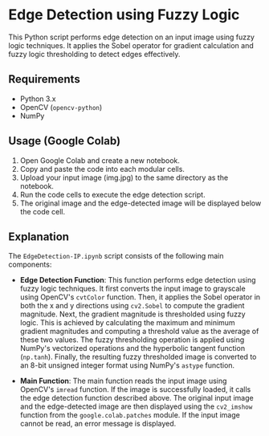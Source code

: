 # Edge Detection using Fuzzy Logic

This Python script performs edge detection on an input image using fuzzy logic techniques. It applies the Sobel operator for gradient calculation and fuzzy logic thresholding to detect edges effectively.

## Requirements

- Python 3.x
- OpenCV (`opencv-python`)
- NumPy

## Usage (Google Colab)

1. Open Google Colab and create a new notebook.
2. Copy and paste the code into each modular cells.
3. Upload your input image (img.jpg) to the same directory as the notebook.
4. Run the code cells to execute the edge detection script.
5. The original image and the edge-detected image will be displayed below the code cell.


## Explanation

The `EdgeDetection-IP.ipynb` script consists of the following main components:

- **Edge Detection Function**: This function performs edge detection using fuzzy logic techniques. It first converts the input image to grayscale using OpenCV's `cvtColor` function. Then, it applies the Sobel operator in both the x and y directions using `cv2.Sobel` to compute the gradient magnitude. Next, the gradient magnitude is thresholded using fuzzy logic. This is achieved by calculating the maximum and minimum gradient magnitudes and computing a threshold value as the average of these two values. The fuzzy thresholding operation is applied using NumPy's vectorized operations and the hyperbolic tangent function (`np.tanh`). Finally, the resulting fuzzy thresholded image is converted to an 8-bit unsigned integer format using NumPy's `astype` function.

- **Main Function**: The main function reads the input image using OpenCV's `imread` function. If the image is successfully loaded, it calls the edge detection function described above. The original input image and the edge-detected image are then displayed using the `cv2_imshow` function from the `google.colab.patches` module. If the input image cannot be read, an error message is displayed.



